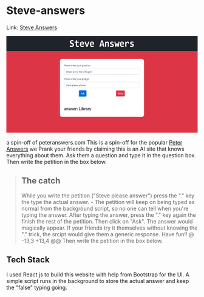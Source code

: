 # Steve-answers
Link: [Steve Answers](https://arya002.github.io/Steve-answers/)

<p align="center">
<img src="assets/answered.PNG" width="530" height="255" >
</p>

a spin-off of peteranswers.com
This is a spin-off for the popular [Peter Answers](https://peteranswers.com/) we
Prank your friends by claiming this is an AI site that knows everything about them.
Ask them a question and type it in the question box.
Then write the petition in the box below.

> ## The catch 
> While you write the petition ("Steve please answer") press the "." key the type the actual answer. - The petition will keep on being typed as normal
> from the background script, so no one can tell when you're typing the answer. After typing the answer, press the "." key again the finish the rest of the petition. Then click on
> "Ask". The answer would magically appear. If your friends try it themselves without knowing the "." trick, the srcipt would give them a generic response.
> Have fun!!
@ -13,3 +13,4 @@ Then write the petition in the box below.
## Tech Stack

I used React js to build this website with help from Bootstrap for the UI.
A simple script runs in the background to store the actual answer and keep the "false" typing going.
